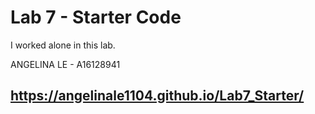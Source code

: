 # Lab 7 - Starter Code

I worked alone in this lab.

ANGELINA LE - A16128941

## https://angelinale1104.github.io/Lab7_Starter/